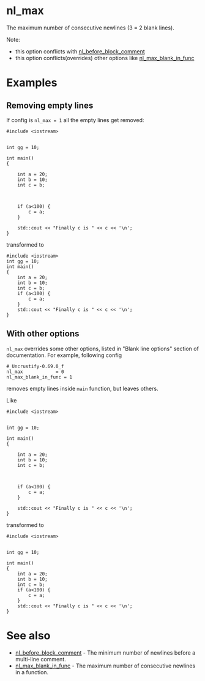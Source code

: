 # nl_max

The maximum number of consecutive newlines (3 = 2 blank lines).

Note:

* this option conflicts with [nl_before_block_comment](nl_before_block_comment.md)
* this option conflicts(overrides) other options like [nl_max_blank_in_func](nl_max_blank_in_func.md)

# Examples

## Removing empty lines

If config is `nl_max = 1` all the empty lines get removed:
```
#include <iostream>


int gg = 10;

int main()
{

	int a = 20;
	int b = 10;
	int c = b;



	if (a<100) {
		c = a;
	}

	std::cout << "Finally c is " << c << '\n';
}
```
transformed to
```
#include <iostream>
int gg = 10;
int main()
{
	int a = 20;
	int b = 10;
	int c = b;
	if (a<100) {
		c = a;
	}
	std::cout << "Finally c is " << c << '\n';
}
```
## With other options

`nl_max` overrides some other options, listed in "Blank line options" section of documentation.
For example, following config
```
# Uncrustify-0.69.0_f
nl_max            = 0
nl_max_blank_in_func = 1
```
removes empty lines inside `main` function, but leaves others.

Like
```
#include <iostream>


int gg = 10;

int main()
{

	int a = 20;
	int b = 10;
	int c = b;



	if (a<100) {
		c = a;
	}

	std::cout << "Finally c is " << c << '\n';
}
```
transformed to
```
#include <iostream>


int gg = 10;

int main()
{
	int a = 20;
	int b = 10;
	int c = b;
	if (a<100) {
		c = a;
	}
	std::cout << "Finally c is " << c << '\n';
}
```

# See also

* [nl_before_block_comment](nl_before_block_comment.md) - The minimum number of newlines before a multi-line comment.
* [nl_max_blank_in_func](nl_max_blank_in_func.md) - The maximum number of consecutive newlines in a function.

